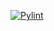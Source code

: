 [![Pylint](https://github.com/Attica-oss/hashfunction/actions/workflows/pylint.yml/badge.svg)](https://github.com/Attica-oss/hashfunction/actions/workflows/pylint.yml)
